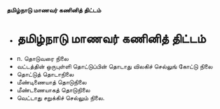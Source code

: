 **தமிழ்நாடு மாணவர் கணினித் திட்டம்**
- # தமிழ்நாடு மாணவர் கணினித் திட்டம்
- n. தொடுவரை நிலை
- வட்டத்தின் ஒருபுள்ளி தொட்டுப்பின் தொடாது விலகிச் செல்லுங் கோட்டு நிலை
- தொட்டுத் தொடாநிலை
- மீண்டிணையாத் தொடுநிலை
- மீண்டணையாகத் தொடுநிலை
- வெட்டாது சறுக்கிச் செல்லும் நிலை.

